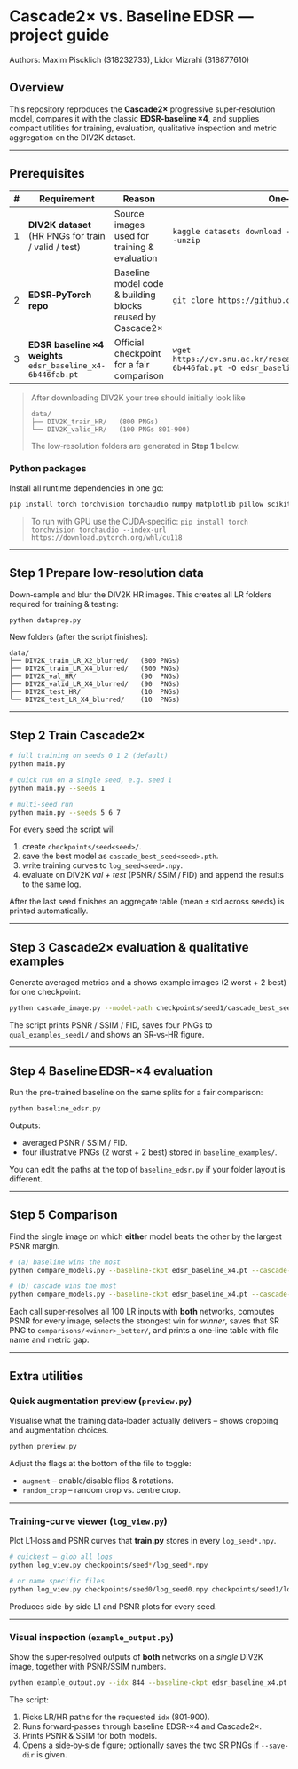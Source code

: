 # Cascade2× vs. Baseline EDSR — project guide
Authors: Maxim Piscklich (318232733), Lidor Mizrahi (318877610)
## Overview

This repository reproduces the **Cascade2×** progressive super‑resolution model, compares it with the classic **EDSR‑baseline ×4**, and supplies compact utilities for training, evaluation, qualitative inspection and metric aggregation on the DIV2K dataset.

---

## Prerequisites

| # | Requirement                                                 | Reason                                                    | One‑liner to get it                                                                                  |
| - | ----------------------------------------------------------- | --------------------------------------------------------- | ---------------------------------------------------------------------------------------------------- |
| 1 | **DIV2K dataset** (HR PNGs for train / valid / test)        | Source images used for training & evaluation              | `kaggle datasets download -d joe1995/div2k-dataset -p data --unzip`                                  |
| 2 | **EDSR‑PyTorch repo**                                       | Baseline model code & building blocks reused by Cascade2× | `git clone https://github.com/sanghyun-son/EDSR-PyTorch.git`                                         |
| 3 | **EDSR baseline ×4 weights** `edsr_baseline_x4-6b446fab.pt` | Official checkpoint for a fair comparison                 | `wget https://cv.snu.ac.kr/research/EDSR/models/edsr_baseline_x4-6b446fab.pt -O edsr_baseline_x4.pt` |

> After downloading DIV2K your tree should initially look like
>
> ```text
> data/
> ├── DIV2K_train_HR/   (800 PNGs)
> └── DIV2K_valid_HR/   (100 PNGs 801‑900)
> ```
>
> The low‑resolution folders are generated in **Step 1** below.
### Python packages

Install all runtime dependencies in one go:

```bash
pip install torch torchvision torchaudio numpy matplotlib pillow scikit-image torchmetrics kaggle tqdm
```

>To run with GPU use the CUDA‑specific: `pip install torch torchvision torchaudio --index-url https://download.pytorch.org/whl/cu118`
---

## Step 1 Prepare low‑resolution data

Down‑sample and blur the DIV2K HR images. This creates all LR folders required for training & testing:

```bash
python dataprep.py
```

New folders (after the script finishes):

```
data/
├── DIV2K_train_LR_X2_blurred/   (800 PNGs)
├── DIV2K_train_LR_X4_blurred/   (800 PNGs)
├── DIV2K_val_HR/                (90  PNGs)
├── DIV2K_valid_LR_X4_blurred/   (90  PNGs)
├── DIV2K_test_HR/               (10  PNGs)
└── DIV2K_test_LR_X4_blurred/    (10  PNGs)
```

---

## Step 2 Train Cascade2×

```bash
# full training on seeds 0 1 2 (default)
python main.py                

# quick run on a single seed, e.g. seed 1
python main.py --seeds 1

# multi-seed run
python main.py --seeds 5 6 7
```

For every seed the script will

1. create `checkpoints/seed<seed>/`.
2. save the best model as `cascade_best_seed<seed>.pth`.
3. write training curves to `log_seed<seed>.npy`.
4. evaluate on DIV2K *val + test* (PSNR / SSIM / FID) and append the results to the same log.

After the last seed finishes an aggregate table (mean ± std across seeds) is printed automatically.

---

## Step 3 Cascade2× evaluation & qualitative examples

Generate averaged metrics and a shows example images (2 worst + 2 best) for one checkpoint:

```bash
python cascade_image.py --model-path checkpoints/seed1/cascade_best_seed1.pth --seed 1
```

The script prints PSNR / SSIM / FID, saves four PNGs to `qual_examples_seed1/` and shows an SR‑vs‑HR figure.

---

## Step 4 Baseline EDSR‑×4 evaluation

Run the pre-trained baseline on the same splits for a fair comparison:

```bash
python baseline_edsr.py
```

Outputs:

- averaged PSNR / SSIM / FID.
- four illustrative PNGs (2 worst + 2 best) stored in `baseline_examples/`.

You can edit the paths at the top of `baseline_edsr.py` if your folder layout is different.

---

## Step 5 Comparison

Find the single image on which **either** model beats the other by the largest PSNR margin.

```bash
# (a) baseline wins the most
python compare_models.py --baseline-ckpt edsr_baseline_x4.pt --cascade-ckpt  checkpoints/seed1/cascade_best_seed1.pth --winner baseline

# (b) cascade wins the most
python compare_models.py --baseline-ckpt edsr_baseline_x4.pt --cascade-ckpt  checkpoints/seed1/cascade_best_seed1.pth --winner cascade
```

Each call super‑resolves all 100 LR inputs with **both** networks, computes PSNR for every image, selects the strongest win for *winner*, saves that SR PNG to `comparisons/<winner>_better/`, and prints a one‑line table with file name and metric gap.



---

## Extra utilities

### Quick augmentation preview (`preview.py`)

Visualise what the training data‑loader actually delivers – shows cropping and augmentation choices.

```bash
python preview.py
```

Adjust the flags at the bottom of the file to toggle:

- `augment` – enable/disable flips & rotations.
- `random_crop` – random crop vs. centre crop.

---

### Training‑curve viewer (`log_view.py`)

Plot L1‑loss and PSNR curves that **train.py** stores in every `log_seed*.npy`.

```bash
# quickest – glob all logs
python log_view.py checkpoints/seed*/log_seed*.npy

# or name specific files
python log_view.py checkpoints/seed0/log_seed0.npy checkpoints/seed1/log_seed1.npy
```

Produces side‑by‑side L1 and PSNR plots for every seed.

---

### Visual inspection (`example_output.py`)

Show the super‑resolved outputs of **both** networks on a *single* DIV2K image, together with PSNR/SSIM numbers.

```bash
python example_output.py --idx 844 --baseline-ckpt edsr_baseline_x4.pt --cascade-ckpt  checkpoints/seed1/cascade_best_seed1.pth 

```

The script:

1. Picks LR/HR paths for the requested `idx` (801‑900).
2. Runs forward‑passes through baseline EDSR‑×4 and Cascade2×.
3. Prints PSNR & SSIM for both models.
4. Opens a side‑by‑side figure; optionally saves the two SR PNGs if `--save-dir` is given.

